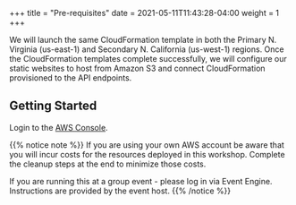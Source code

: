 +++
title = "Pre-requisites"
date =  2021-05-11T11:43:28-04:00
weight = 1
+++


We will launch the same CloudFormation template in both the Primary N. Virginia (us-east-1) and Secondary N. California (us-west-1) regions. Once the CloudFormation templates complete successfully, we will configure our static websites to host from Amazon S3 and connect CloudFormation provisioned to the API endpoints.

## Getting Started

Login to the [AWS Console](https://us-east-1.console.aws.amazon.com/console).

{{% notice note %}}
If you are using your own AWS account be aware that you will incur costs for the resources deployed in this workshop. Complete the cleanup steps at the end to minimize those costs.

If you are running this at a group event - please log in via Event Engine. Instructions are provided by the event host.
{{% /notice %}}
